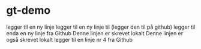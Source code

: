 # gt-demo
legger til en ny linje
legger til en ny linje til (legger den til på github)
legger til enda en ny linje fra Github
Denne linjen er skrevet lokalt
Denne linjen er også skrevet lokalt
legger til en linje nr 4 fra Github
